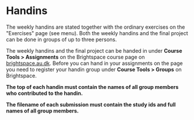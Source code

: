 # Handins

The weekly handins are stated together with the ordinary exercises on the "Exercises" page (see menu). Both the weekly handins and the final project can be done in groups of up to three persons.

The weekly handins and the final project can be handed in under **Course Tools > Assignments** on the Brightspace course page on [brightspace.au.dk](https://brightspace.au.dk/). Before you can hand in your assignments on the page you need to register your handin group under **Course Tools > Groups** on Brightspace.

**The top of each handin must contain the names of all group members who contributed to the handin.**

**The filename of each submission must contain the study ids and full names of all group members.**
